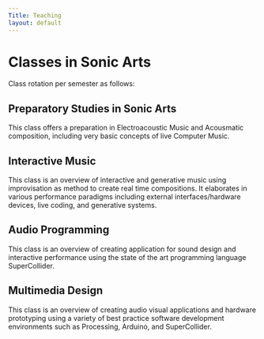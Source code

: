 ```yaml
---
Title: Teaching
layout: default
---
```


# Classes in Sonic Arts

Class rotation per semester as follows:

## Preparatory Studies in Sonic Arts
This class offers a preparation in Electroacoustic Music and Acousmatic composition, including very basic concepts of live Computer Music.

## Interactive Music
This class is an overview of interactive and generative music using improvisation as method to create real time compositions. It elaborates in various performance paradigms including external interfaces/hardware devices, live coding, and generative systems.

## Audio Programming
This class  is an overview of creating application for sound design and interactive performance using the state of the art programming language SuperCollider.

## Multimedia Design
This class is an overview of creating audio visual applications and hardware prototyping using a variety of best practice software development environments such as Processing, Arduino, and SuperCollider.